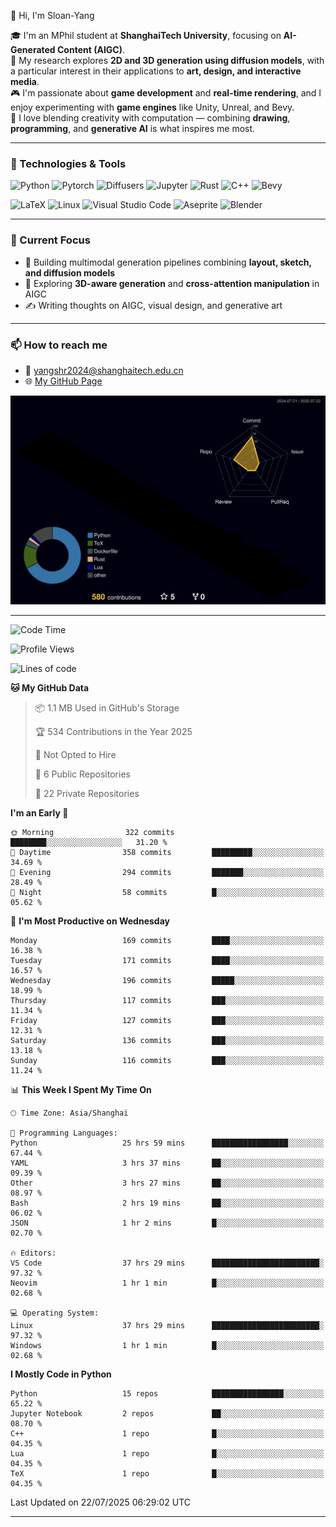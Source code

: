 👋 Hi, I'm Sloan-Yang

🎓 I'm an MPhil student at **ShanghaiTech University**, focusing on **AI-Generated Content (AIGC)**.  
🧠 My research explores **2D and 3D generation using diffusion models**, with a particular interest in their applications to **art, design, and interactive media**.  
🎮 I'm passionate about **game development** and **real-time rendering**, and I enjoy experimenting with **game engines** like Unity, Unreal, and Bevy.  
🎨 I love blending creativity with computation — combining **drawing**, **programming**, and **generative AI** is what inspires me most.

---

### 🧰 Technologies & Tools

![Python](https://img.shields.io/badge/python-%233776AB.svg?style=for-the-badge&logo=python&logoColor=white)
![Pytorch](https://img.shields.io/badge/pytorch-%23EE4C2C.svg?style=for-the-badge&logo=pytorch&logoColor=white)
![Diffusers](https://img.shields.io/badge/diffusers-HuggingFace-yellow?style=for-the-badge&logo=huggingface&logoColor=black)
![Jupyter](https://img.shields.io/badge/Jupyter-%23F37626.svg?style=for-the-badge&logo=Jupyter&logoColor=white)
![Rust](https://img.shields.io/badge/Rust-%23000000.svg?style=for-the-badge&logo=rust&logoColor=white)
![C++](https://img.shields.io/badge/C++-%2300599C.svg?style=for-the-badge&logo=c%2B%2B&logoColor=white)
![Bevy](https://img.shields.io/badge/Bevy-000000.svg?style=for-the-badge&logo=bevy&logoColor=white)

![LaTeX](https://img.shields.io/badge/LaTeX-47A141?style=for-the-badge&logo=latex&logoColor=white)
![Linux](https://img.shields.io/badge/Linux-FCC624?style=for-the-badge&logo=linux&logoColor=black)
![Visual Studio Code](https://img.shields.io/badge/VSCode-0078d7.svg?style=for-the-badge&logo=visual-studio-code&logoColor=white)
![Aseprite](https://img.shields.io/badge/Aseprite-FFFFFF?style=for-the-badge&logo=Aseprite&logoColor=%237D929E)
![Blender](https://img.shields.io/badge/Blender-F5792A?style=for-the-badge&logo=blender&logoColor=white)

---

### 🔭 Current Focus

- 🎨 Building multimodal generation pipelines combining **layout, sketch, and diffusion models**
- 🧪 Exploring **3D-aware generation** and **cross-attention manipulation** in AIGC
- ✍️ Writing thoughts on AIGC, visual design, and generative art

---

### 📫 How to reach me

- 📧 <a href="mailto:yangshr2024@shanghaitech.edu.cn">yangshr2024@shanghaitech.edu.cn</a>
- 🌐 [My GitHub Page](https://sloan-yang.github.io)  



![3D Profile](https://raw.githubusercontent.com/Sloan-Yang/Sloan-Yang/main/profile-3d-contrib/profile-night-rainbow.svg)

---


<!--START_SECTION:waka-->
![Code Time](http://img.shields.io/badge/Code%20Time-403%20hrs%2048%20mins-blue)

![Profile Views](http://img.shields.io/badge/Profile%20Views-3-blue)

![Lines of code](https://img.shields.io/badge/From%20Hello%20World%20I%27ve%20Written-2.1%20million%20lines%20of%20code-blue)

**🐱 My GitHub Data** 

> 📦 1.1 MB Used in GitHub's Storage 
 > 
> 🏆 534 Contributions in the Year 2025
 > 
> 🚫 Not Opted to Hire
 > 
> 📜 6 Public Repositories 
 > 
> 🔑 22 Private Repositories 
 > 
**I'm an Early 🐤** 

```text
🌞 Morning                322 commits         ████████░░░░░░░░░░░░░░░░░   31.20 % 
🌆 Daytime                358 commits         █████████░░░░░░░░░░░░░░░░   34.69 % 
🌃 Evening                294 commits         ███████░░░░░░░░░░░░░░░░░░   28.49 % 
🌙 Night                  58 commits          █░░░░░░░░░░░░░░░░░░░░░░░░   05.62 % 
```
📅 **I'm Most Productive on Wednesday** 

```text
Monday                   169 commits         ████░░░░░░░░░░░░░░░░░░░░░   16.38 % 
Tuesday                  171 commits         ████░░░░░░░░░░░░░░░░░░░░░   16.57 % 
Wednesday                196 commits         █████░░░░░░░░░░░░░░░░░░░░   18.99 % 
Thursday                 117 commits         ███░░░░░░░░░░░░░░░░░░░░░░   11.34 % 
Friday                   127 commits         ███░░░░░░░░░░░░░░░░░░░░░░   12.31 % 
Saturday                 136 commits         ███░░░░░░░░░░░░░░░░░░░░░░   13.18 % 
Sunday                   116 commits         ███░░░░░░░░░░░░░░░░░░░░░░   11.24 % 
```


📊 **This Week I Spent My Time On** 

```text
🕑︎ Time Zone: Asia/Shanghai

💬 Programming Languages: 
Python                   25 hrs 59 mins      █████████████████░░░░░░░░   67.44 % 
YAML                     3 hrs 37 mins       ██░░░░░░░░░░░░░░░░░░░░░░░   09.39 % 
Other                    3 hrs 27 mins       ██░░░░░░░░░░░░░░░░░░░░░░░   08.97 % 
Bash                     2 hrs 19 mins       ██░░░░░░░░░░░░░░░░░░░░░░░   06.02 % 
JSON                     1 hr 2 mins         █░░░░░░░░░░░░░░░░░░░░░░░░   02.70 % 

🔥 Editors: 
VS Code                  37 hrs 29 mins      ████████████████████████░   97.32 % 
Neovim                   1 hr 1 min          █░░░░░░░░░░░░░░░░░░░░░░░░   02.68 % 

💻 Operating System: 
Linux                    37 hrs 29 mins      ████████████████████████░   97.32 % 
Windows                  1 hr 1 min          █░░░░░░░░░░░░░░░░░░░░░░░░   02.68 % 
```

**I Mostly Code in Python** 

```text
Python                   15 repos            ████████████████░░░░░░░░░   65.22 % 
Jupyter Notebook         2 repos             ██░░░░░░░░░░░░░░░░░░░░░░░   08.70 % 
C++                      1 repo              █░░░░░░░░░░░░░░░░░░░░░░░░   04.35 % 
Lua                      1 repo              █░░░░░░░░░░░░░░░░░░░░░░░░   04.35 % 
TeX                      1 repo              █░░░░░░░░░░░░░░░░░░░░░░░░   04.35 % 
```




 Last Updated on 22/07/2025 06:29:02 UTC
<!--END_SECTION:waka-->

---





